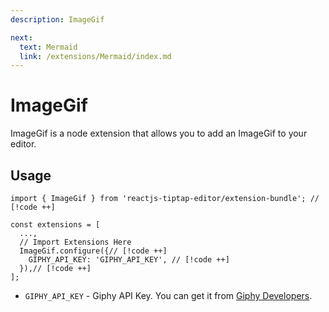 ```yaml
---
description: ImageGif

next:
  text: Mermaid
  link: /extensions/Mermaid/index.md
---
```


# ImageGif

ImageGif is a node extension that allows you to add an ImageGif to your editor.

## Usage

```tsx
import { ImageGif } from 'reactjs-tiptap-editor/extension-bundle'; // [!code ++]

const extensions = [
  ...,
  // Import Extensions Here
  ImageGif.configure({// [!code ++]
    GIPHY_API_KEY: 'GIPHY_API_KEY', // [!code ++]
  }),// [!code ++]
];
```

- `GIPHY_API_KEY` - Giphy API Key. You can get it from [Giphy Developers](https://developers.giphy.com/).
